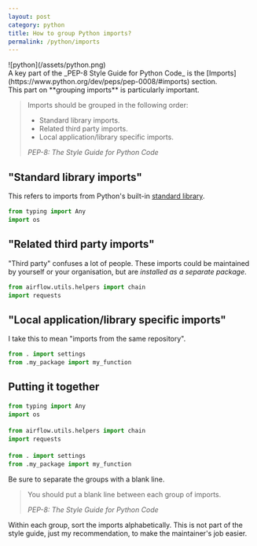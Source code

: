 ```yaml
---
layout: post
category: python
title: How to group Python imports?
permalink: /python/imports
---
```

<div class="wide-logos" markdown="1">
![python](/assets/python.png)
</div>

<div id="intro" markdown="1">
A key part of the _PEP-8 Style Guide for Python Code_
is the [Imports](https://www.python.org/dev/peps/pep-0008/#imports) section.
</div>
This part on **grouping imports** is particularly important.

> Imports should be grouped in the following order:
>
> - Standard library imports.
> - Related third party imports.
> - Local application/library specific imports.
>
> <cite>PEP-8: The Style Guide for Python Code</cite>

## "Standard library imports"

This refers to imports from Python's built-in [standard library](https://docs.python.org/3/library/index.html).

```python
from typing import Any
import os
```

## "Related third party imports"

"Third party"
confuses a lot of people. These imports could be maintained by yourself or
your organisation, but are _installed as a
separate package_.

```python
from airflow.utils.helpers import chain
import requests
```

## "Local application/library specific imports"

I take this to mean "imports from the same repository".

```python
from . import settings
from .my_package import my_function
```

## Putting it together

```python
from typing import Any
import os

from airflow.utils.helpers import chain
import requests

from . import settings
from .my_package import my_function
```

Be sure to separate the groups with a blank line. 

> You should put a blank line between each group of imports.
>
> <cite>PEP-8: The Style Guide for Python Code</cite>

Within each group, sort the imports alphabetically. This is not part of the
style guide, just my recommendation, to make the maintainer's job easier.
